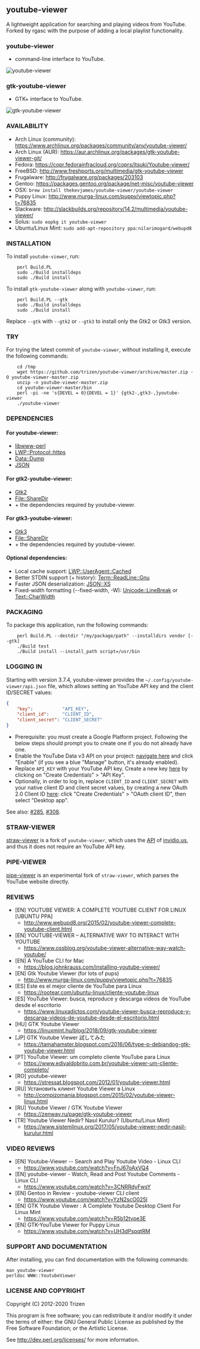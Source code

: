 ## youtube-viewer

A lightweight application for searching and playing videos from YouTube. Forked by rgasc with the
purpose of adding a local playlist functionality.

### youtube-viewer

* command-line interface to YouTube.

![youtube-viewer](https://user-images.githubusercontent.com/614513/97738550-6d0faf00-1ad6-11eb-84ec-d37f28073d9d.png)

### gtk-youtube-viewer

* GTK+ interface to YouTube.

![gtk-youtube-viewer](https://user-images.githubusercontent.com/614513/73046878-5cae1200-3e7c-11ea-87ac-9d769831026e.png)

### AVAILABILITY

* Arch Linux (community): https://www.archlinux.org/packages/community/any/youtube-viewer/
* Arch Linux (AUR): https://aur.archlinux.org/packages/gtk-youtube-viewer-git/
* Fedora: https://copr.fedorainfracloud.org/coprs/itsuki/Youtube-viewer/
* FreeBSD: http://www.freshports.org/multimedia/gtk-youtube-viewer
* Frugalware: http://frugalware.org/packages/203103
* Gentoo: https://packages.gentoo.org/package/net-misc/youtube-viewer
* OSX: `brew install thekevjames/youtube-viewer/youtube-viewer`
* Puppy Linux: http://www.murga-linux.com/puppy/viewtopic.php?t=76835
* Slackware: http://slackbuilds.org/repository/14.2/multimedia/youtube-viewer/
* Solus: `sudo eopkg it youtube-viewer`
* Ubuntu/Linux Mint: `sudo add-apt-repository ppa:nilarimogard/webupd8`

### INSTALLATION

To install `youtube-viewer`, run:

```console
    perl Build.PL
    sudo ./Build installdeps
    sudo ./Build install
```

To install `gtk-youtube-viewer` along with `youtube-viewer`, run:

```console
    perl Build.PL --gtk
    sudo ./Build installdeps
    sudo ./Build install
```

Replace `--gtk` with `--gtk2` or `--gtk3` to install only the Gtk2 or Gtk3 version.


### TRY

For trying the latest commit of `youtube-viewer`, without installing it, execute the following commands:

```console
    cd /tmp
    wget https://github.com/trizen/youtube-viewer/archive/master.zip -O youtube-viewer-master.zip
    unzip -n youtube-viewer-master.zip
    cd youtube-viewer-master/bin
    perl -pi -ne 's{DEVEL = 0}{DEVEL = 1}' {gtk2-,gtk3-,}youtube-viewer
    ./youtube-viewer
```


### DEPENDENCIES

#### For youtube-viewer:

* [libwww-perl](https://metacpan.org/release/libwww-perl)
* [LWP::Protocol::https](https://metacpan.org/release/LWP-Protocol-https)
* [Data::Dump](https://metacpan.org/release/Data-Dump)
* [JSON](https://metacpan.org/release/JSON)


#### For gtk2-youtube-viewer:

* [Gtk2](https://metacpan.org/release/Gtk2)
* [File::ShareDir](https://metacpan.org/release/File-ShareDir)
* \+ the dependencies required by youtube-viewer.

#### For gtk3-youtube-viewer:

* [Gtk3](https://metacpan.org/release/Gtk3)
* [File::ShareDir](https://metacpan.org/release/File-ShareDir)
* \+ the dependencies required by youtube-viewer.

#### Optional dependencies:

* Local cache support: [LWP::UserAgent::Cached](https://metacpan.org/release/LWP-UserAgent-Cached)
* Better STDIN support (+ history): [Term::ReadLine::Gnu](https://metacpan.org/release/Term-ReadLine-Gnu)
* Faster JSON deserialization: [JSON::XS](https://metacpan.org/release/JSON-XS)
* Fixed-width formatting (--fixed-width, -W): [Unicode::LineBreak](https://metacpan.org/release/Unicode-LineBreak) or [Text::CharWidth](https://metacpan.org/release/Text-CharWidth)


### PACKAGING

To package this application, run the following commands:

```console
    perl Build.PL --destdir "/my/package/path" --installdirs vendor [--gtk]
    ./Build test
    ./Build install --install_path script=/usr/bin
```

### LOGGING IN

Starting with version 3.7.4, youtube-viewer provides the `~/.config/youtube-viewer/api.json` file, which allows setting an YouTube API key and the client ID/SECRET values:

```json
{
    "key":           "API_KEY",
    "client_id":     "CLIENT_ID",
    "client_secret": "CLIENT_SECRET"
}
```

* Prerequisite: you must create a Google Platform project. Following the below steps should prompt you to create one if you do not already have one.
* Enable the YouTube Data v3 API on your project: [navigate here](https://console.developers.google.com/apis/library/youtube.googleapis.com) and click "Enable" (if you see a blue "Manage" button, it's already enabled).
* Replace `API_KEY` with your YouTube API key. Create a new key [here](https://console.developers.google.com/apis/credentials) by clicking on "Create Credentials" > "API Key".
* Optionally, in order to log in, replace `CLIENT_ID` and `CLIENT_SECRET` with your native client ID and client secret values, by creating a new OAuth 2.0 Client ID [here](https://console.developers.google.com/apis/api/youtube.googleapis.com/credentials): click "Create Credentials" > "OAuth client ID", then select "Desktop app".

See also: [#285](https://github.com/trizen/youtube-viewer/issues/285), [#308](https://github.com/trizen/youtube-viewer/issues/308).

### STRAW-VIEWER

[straw-viewer](https://github.com/trizen/straw-viewer) is a fork of `youtube-viewer`, which uses the [API](https://github.com/omarroth/invidious/wiki/API) of [invidio.us](https://invidio.us/), and thus it does not require an YouTube API key.

### PIPE-VIEWER

[pipe-viewer](https://github.com/trizen/pipe-viewer) is an experimental fork of `straw-viewer`, which parses the YouTube website directly.

### REVIEWS

* [EN] YOUTUBE VIEWER: A COMPLETE YOUTUBE CLIENT FOR LINUX [UBUNTU PPA]
    * http://www.webupd8.org/2015/02/youtube-viewer-complete-youtube-client.html
* [EN] YOUTUBE-VIEWER – ALTERNATIVE WAY TO INTERACT WITH YOUTUBE
    * https://www.ossblog.org/youtube-viewer-alternative-way-watch-youtube/
* [EN] A YouTube CLI for Mac
    * https://blog.johnkrauss.com/installing-youtube-viewer/
* [EN] Gtk Youtube Viewer (for lots of pups)
    * http://www.murga-linux.com/puppy/viewtopic.php?t=76835
* [ES] Este es el mejor cliente de YouTube para Linux
    * https://rootear.com/ubuntu-linux/cliente-youtube-linux
* [ES] YouTube Viewer: busca, reproduce y descarga vídeos de YouTube desde el escritorio
    * https://www.linuxadictos.com/youtube-viewer-busca-reproduce-y-descarga-videos-de-youtube-desde-el-escritorio.html
* [HU] GTK Youtube Viewer
    * https://linuxmint.hu/blog/2018/09/gtk-youtube-viewer
* [JP] GTK Youtube Viewer 試してみた
    * https://tamahamster.blogspot.com/2016/06/type-p-debiandog-gtk-youtube-viewer.html
* [PT] YouTube Viewer: um completo cliente YouTube para Linux
    * https://www.edivaldobrito.com.br/youtube-viewer-um-cliente-completo/
* [RO] youtube-viewer
    * https://stressat.blogspot.com/2012/01/youtube-viewer.html
* [RU] Установить клиент Youtube Viewer в Linux
    * http://compizomania.blogspot.com/2015/02/youtube-viewer-linux.html
* [RU] Youtube Viewer / GTK Youtube Viewer
    * https://zenway.ru/page/gtk-youtube-viewer
* [TR] Youtube Viewer Nedir? Nasıl Kurulur? (Ubuntu/Linux Mint)
    * https://www.sistemlinux.org/2017/05/youtube-viewer-nedir-nasil-kurulur.html

### VIDEO REVIEWS

* [EN] Youtube-Viewer -- Search and Play Youtube Video - Linux CLI
    * https://www.youtube.com/watch?v=FnJ67oAxVQ4
* [EN] youtube-viewer - Watch, Read and Post Youtube Comments - Linux CLI
    * https://www.youtube.com/watch?v=3CNRRdyFwsY
* [EN] Gentoo in Review - youtube-viewer CLI client
    * https://www.youtube.com/watch?v=YzN2scO025I
* [EN] GTK Youtube Viewer : A Complete Youtube Desktop Client For Linux Mint
    * https://www.youtube.com/watch?v=R5b12tvpe3E
* [EN] GTK-YouTube Viewer for Puppy Linux
    * https://www.youtube.com/watch?v=UH3dPspqtRM

### SUPPORT AND DOCUMENTATION

After installing, you can find documentation with the following commands:

    man youtube-viewer
    perldoc WWW::YoutubeViewer

### LICENSE AND COPYRIGHT

Copyright (C) 2012-2020 Trizen

This program is free software; you can redistribute it and/or modify it
under the terms of either: the GNU General Public License as published
by the Free Software Foundation; or the Artistic License.

See http://dev.perl.org/licenses/ for more information.
